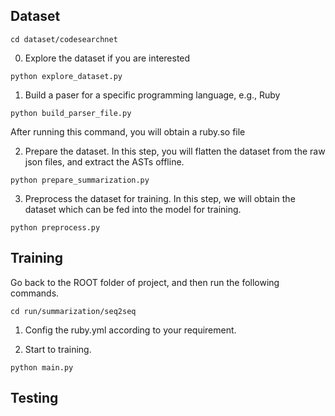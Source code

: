 ## Dataset
```
cd dataset/codesearchnet
```

0. Explore the dataset if you are interested

```
python explore_dataset.py
```

1. Build a paser for a specific programming language, e.g., Ruby

```
python build_parser_file.py
```

After running this command, you will obtain a ruby.so file

2. Prepare the dataset. In this step, you will flatten the dataset from the raw json files, and extract the ASTs offline.
```
python prepare_summarization.py
```

3. Preprocess the dataset for training. In this step, we will obtain the dataset which can be fed into the model for training.

```
python preprocess.py
```


## Training
Go back to the ROOT folder of project, and then run the following commands.

```
cd run/summarization/seq2seq
```

1. Config the ruby.yml according to your requirement.

2. Start to training.

```
python main.py
```

## Testing
